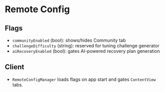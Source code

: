 # Remote Config

## Flags
- `communityEnabled` (bool): shows/hides Community tab
- `challengeDifficulty` (string): reserved for tuning challenge generator
- `aiRecoveryEnabled` (bool): gates AI-powered recovery plan generation

## Client
- `RemoteConfigManager` loads flags on app start and gates `ContentView` tabs.